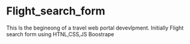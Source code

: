 # Flight_search_form
This Is the begineong of a travel web portal devevlpment. Initially Flight search form using HTNL,CSS,JS Boostrape
